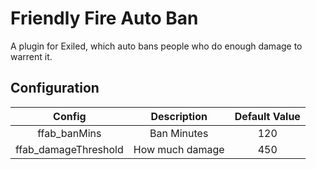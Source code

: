 # Friendly Fire Auto Ban
A plugin for Exiled, which auto bans people who do enough damage to warrent it.

## Configuration
| Config                | Description     | Default Value  |
|:---------------------:|:---------------:|:--------------:|
| ffab_banMins          | Ban Minutes     | 120            |
| ffab_damageThreshold  | How much damage | 450            |
